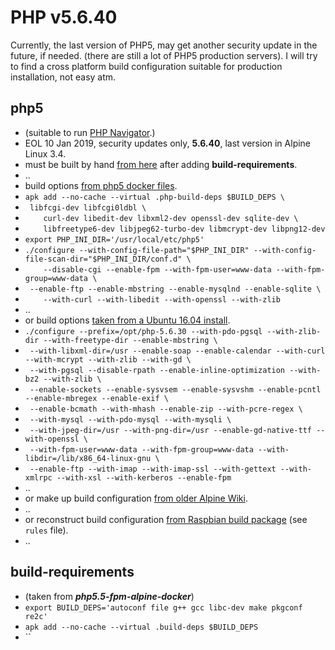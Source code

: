 # PHP v5.6.40
Currently, the last version of PHP5, may get another security update in the future, if needed. (there are still a lot of PHP5 production servers).
I will try to find a cross platform build configuration suitable for production installation, not easy atm.

## php5
 - (suitable to run [PHP Navigator](http://navphp.sourceforge.net/).)
 - EOL 10 Jan 2019, security updates only, **5.6.40**, last version in Alpine Linux 3.4.
 - must be built by hand [from here](https://www.php.net/releases/#5.6.40) after adding **build-requirements**.
 - ..
 - build options [from php5 docker files](https://hub.docker.com/r/nyanpass/php5.5).
 - `apk add --no-cache --virtual .php-build-deps $BUILD_DEPS \`
 - ` libfcgi-dev libfcgi0ldbl \`
 - `	curl-dev libedit-dev libxml2-dev openssl-dev sqlite-dev \`
 - `	libfreetype6-dev libjpeg62-turbo-dev libmcrypt-dev libpng12-dev`
 - `export PHP_INI_DIR='/usr/local/etc/php5'`
 - `./configure --with-config-file-path="$PHP_INI_DIR" --with-config-file-scan-dir="$PHP_INI_DIR/conf.d" \`
 - `	--disable-cgi --enable-fpm --with-fpm-user=www-data --with-fpm-group=www-data \`
 - ` --enable-ftp --enable-mbstring --enable-mysqlnd --enable-sqlite \`
 - `	--with-curl --with-libedit --with-openssl --with-zlib`
 - ..
 - or build options [taken from a Ubuntu 16.04 install](https://www.howtoforge.com/tutorial/how-to-install-php-5-6-on-ubuntu-16-04/).
 - `./configure --prefix=/opt/php-5.6.30 --with-pdo-pgsql --with-zlib-dir --with-freetype-dir --enable-mbstring \`
 - ` --with-libxml-dir=/usr --enable-soap --enable-calendar --with-curl --with-mcrypt --with-zlib --with-gd \`
 - ` --with-pgsql --disable-rpath --enable-inline-optimization --with-bz2 --with-zlib \`
 - ` --enable-sockets --enable-sysvsem --enable-sysvshm --enable-pcntl --enable-mbregex --enable-exif \`
 - ` --enable-bcmath --with-mhash --enable-zip --with-pcre-regex \`
 - ` --with-mysql --with-pdo-mysql --with-mysqli \`
 - ` --with-jpeg-dir=/usr --with-png-dir=/usr --enable-gd-native-ttf --with-openssl \`
 - ` --with-fpm-user=www-data --with-fpm-group=www-data --with-libdir=/lib/x86_64-linux-gnu \`
 - ` --enable-ftp --with-imap --with-imap-ssl --with-gettext --with-xmlrpc --with-xsl --with-kerberos --enable-fpm`
 - ..
 - or make up build configuration [from older Alpine Wiki](https://wiki.alpinelinux.org/wiki/Nginx_with_PHP#Configuration_of_PHP5).
 - ..
 - or reconstruct build configuration [from Raspbian build package](http://mirror.internode.on.net/pub/raspbian/raspbian/pool/main/p/php5/php5_5.6.40+dfsg-0+deb8u12.debian.tar.xz) (see `rules` file).
 - ..

## build-requirements
 - (taken from **_php5.5-fpm-alpine-docker_**)
 - `export BUILD_DEPS='autoconf file g++ gcc libc-dev make pkgconf re2c'`
 - `apk add --no-cache --virtual .build-deps $BUILD_DEPS`
 - ``
 
